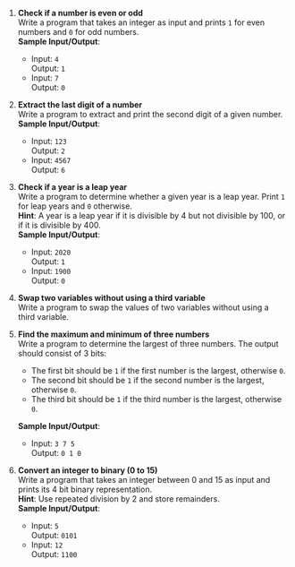 

1. **Check if a number is even or odd**  
    Write a program that takes an integer as input and prints `1` for even numbers and `0` for odd numbers.  
    **Sample Input/Output**:  
    - Input: `4`  
      Output: `1`  
    - Input: `7`  
      Output: `0`  

2. **Extract the last digit of a number**  
    Write a program to extract and print the second digit of a given number.  
    **Sample Input/Output**:  
    - Input: `123`  
      Output: `2`  
    - Input: `4567`  
      Output: `6`  

3. **Check if a year is a leap year**  
    Write a program to determine whether a given year is a leap year. Print `1` for leap years and `0` otherwise.  
    **Hint**: A year is a leap year if it is divisible by 4 but not divisible by 100, or if it is divisible by 400.  
    **Sample Input/Output**:  
    - Input: `2020`  
      Output: `1`  
    - Input: `1900`  
      Output: `0`  

4. **Swap two variables without using a third variable**  
    Write a program to swap the values of two variables without using a third variable.  

5. **Find the maximum and minimum of three numbers**  
    Write a program to determine the largest of three numbers. The output should consist of 3 bits:  
    - The first bit should be `1` if the first number is the largest, otherwise `0`.  
    - The second bit should be `1` if the second number is the largest, otherwise `0`.  
    - The third bit should be `1` if the third number is the largest, otherwise `0`.  

    **Sample Input/Output**:  
    - Input: `3 7 5`  
        Output: `0 1 0`    


6. **Convert an integer to binary (0 to 15)**  
    Write a program that takes an integer between 0 and 15 as input and prints its 4 bit binary representation.  
    **Hint**: Use repeated division by 2 and store remainders.  
    **Sample Input/Output**:  
    - Input: `5`  
      Output: `0101`  
    - Input: `12`  
      Output: `1100`  